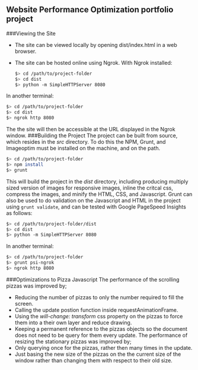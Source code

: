 ## Website Performance Optimization portfolio project
###Viewing the Site
* The site can be viewed locally by opening dist/index.html in a web browser.
* The site can be hosted online using Ngrok. With Ngrok installed:

  ```bash
  $> cd /path/to/project-folder
  $> cd dist
  $> python -m SimpleHTTPServer 8080
  ```

In another terminal:
  ``` bash
  $> cd /path/to/project-folder
  $> cd dist
  $> ngrok http 8080
  ```
The the site will then be accessible at the URL displayed in the Ngrok window.
###Building the Project
The project can be built from source, which resides in the *src* directory. To do this the NPM, Grunt, and Imageoptim must be installed on the machine, and on the path.
  ``` bash
  $> cd /path/to/project-folder
  $> npm install
  $> grunt
  ```
This will build the project in the *dist* directory, including producing multiply sized version of images for responsive images, inline the critcal css, compress the images, and minify the HTML, CSS, and Javascript. Grunt can also be used to do validation on the Javascript and HTML in the project using ```grunt validate```, and can be tested with Google PageSpeed Insights as follows:
  ```bash
  $> cd /path/to/project-folder/dist
  $> cd dist
  $> python -m SimpleHTTPServer 8080
  ```
In another terminal:
  ``` bash
  $> cd /path/to/project-folder
  $> grunt psi-ngrok
  $> ngrok http 8080
  ```
###Optimizations to Pizza Javascript
The performance of the scrolling pizzas was improved by;
* Reducing the number of pizzas to only the number required to fill the screen.
* Calling the update postion function inside requestAnimationFrame.
* Using the *will-change: transform* css property on the pizzas to force them into a their own layer and reduce drawing.
* Keeping a permanent reference to the pizzas objects so the document does not need to be query for them every update.
The performance of resizing the stationary pizzas was improved by;
* Only querying once for the pizzas, rather then many times in the update.
* Just basing the new size of the pizzas on the the current size of the window rather than changing them with respect to their old size.

